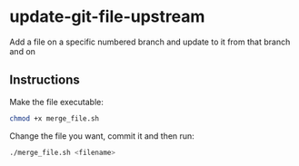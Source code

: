 # update-git-file-upstream
Add a file on a specific numbered branch and update to it from that branch and on

## Instructions

Make the file executable:
```bash
chmod +x merge_file.sh
```

Change the file you want, commit it and then run:
```bash
./merge_file.sh <filename>
```
